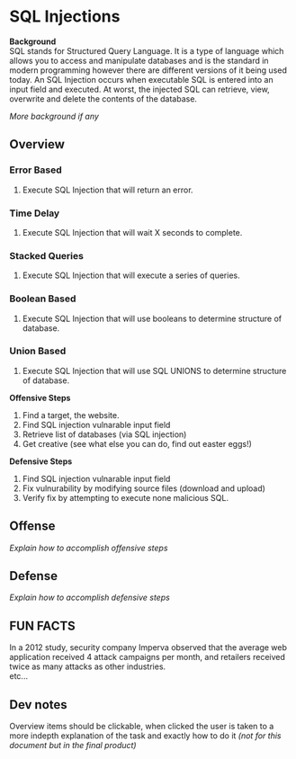# SQL Injections

__Background__ <br />
SQL stands for Structured Query Language. It is a type of language which allows you to access and manipulate databases and is the standard in modern programming however there are different versions of it being used today. An SQL Injection occurs when executable SQL is entered into an input field and executed. At worst, the injected SQL can retrieve, view, overwrite and delete the contents of the database.

<i>More background if any</i>

<h2>Overview</h2>

<h3>Error Based</h3>
<ol>
	<li>Execute SQL Injection that will return an error.</li>
</ol>
<h3>Time Delay</h3>
<ol>
	<li>Execute SQL Injection that will wait X seconds to complete.</li>
</ol>
<h3>Stacked Queries</h3>
<ol>
	<li>Execute SQL Injection that will execute a series of queries.</li>
</ol>
<h3>Boolean Based</h3>
<ol>
	<li>Execute SQL Injection that will use booleans to determine structure of database.</li>
</ol>
<h3>Union Based</h3>
<ol>
	<li>Execute SQL Injection that will use SQL UNIONS to determine structure of database.</li>
</ol>










__Offensive Steps__
<ol>
<li>Find a target, the website.</li>
<li>Find SQL injection vulnarable input field</li>
<li>Retrieve list of databases (via SQL injection)</li>
<li>Get creative (see what else you can do, find out easter eggs!)</li>
</ol>

__Defensive Steps__
<ol>
<li>Find SQL injection vulnarable input field</li>
<li>Fix vulnurability by modifying source files (download and upload)</li>
<li>Verify fix by attempting to execute none malicious SQL.</li>
</ol>

<h2>Offense</h2>
<i>Explain how to accomplish offensive steps</i>

<h2>Defense</h2>
<i>Explain how to accomplish defensive steps</i>

<h2>FUN FACTS</h2>
In a 2012 study, security company Imperva observed that the average web application received 4 attack campaigns per month, and retailers received twice as many attacks as other industries.
<br />
etc...

<h2>Dev notes</h2>
Overview items should be clickable, when clicked the user is taken to a more indepth explanation of the task and exactly how to do it <i>(not for this document but in the final product)</i>
